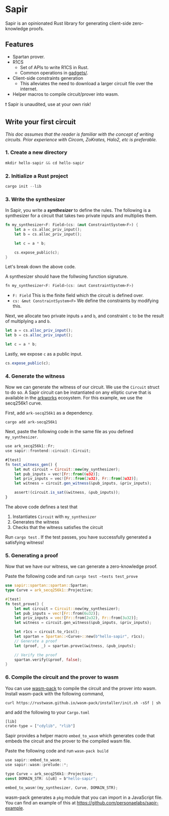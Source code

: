 # Sapir

Sapir is an opinionated Rust library for generating client-side zero-knowledge proofs.

## Features

- Spartan prover.
- R1CS
    - Set of APIs to write R1CS in Rust.
    - Common operations in [gadgets/](/src/frontend/gadgets).
- Client-side constraints generation
    - This alleviates the need to download a larger circuit file over the internet.
- Helper macros to compile circuit/prover into wasm.

<aside>
❗ Sapir is unaudited, use at your own risk!

</aside>

## Write your first circuit

*This doc assumes that the reader is familiar with the concept of writing circuits. Prior experience with Circom, ZoKrates, Halo2, etc is preferable.*

### 1. Create a new directory

```jsx
mkdir hello-sapir && cd hello-sapir

```

### 2. Initialize a Rust project

```jsx
cargo init --lib

```

### 3. Write the synthesizer

In Sapir, you write a _**synthesizer**_ to define the rules. The following is a synthesizer for a circuit that takes two private inputs and multiplies them.

```rust
fn my_synthesizer<F: Field>(cs: &mut ConstraintSystem<F>) {
    let a = cs.alloc_priv_input();
    let b = cs.alloc_priv_input();

    let c = a * b;

    cs.expose_public(c);
}
```

Let's break down the above code.

A synthesizer should have the follwoing function signature.
```jsx
fn my_synthesizer<F: Field>(cs: &mut ConstraintSystem<F>)
```
- `F: Field` This is the finite field which the circuit is defined over.
- `cs: &mut ConstraintSystem<F>` We define the constraints by modifying this.

Next, we allocate two private inputs `a` and `b`, and constraint `c` to be the result of multiplying `a` and `b`.
```jsx
let a = cs.alloc_priv_input();
let b = cs.alloc_priv_input();

let c = a * b;
```


Lastly, we expose `c` as a public input.
```jsx
cs.expose_public(c);
```
### 4. Generate the witness

Now we can generate the witness of our circuit. We use the `Circuit` struct to do so. A Sapir circuit can be instantiated on any elliptic curve that is available in the [arkworks](https://github.com/arkworks-rs/algebra) ecosystem. For this example, we use the secq256k1 curve.

First, add `ark-secq256k1` as a dependency.

```
cargo add ark-secq256k1
```

Next, paste the following code in the same file as you defined `my_synthesizer`.

```jsx
use ark_secq256k1::Fr;
use sapir::frontend::circuit::Circuit;

#[test]
fn test_witness_gen() {
    let mut circuit = Circuit::new(my_synthesizer);
    let pub_inputs = vec![Fr::from(6u32)];
    let priv_inputs = vec![Fr::from(2u32), Fr::from(3u32)];
    let witness = circuit.gen_witness(&pub_inputs, &priv_inputs);

    assert!(circuit.is_sat(&witness, &pub_inputs));
}
```

The above code defines a test that

1. Instantiates `Circuit` with `my_synthesizer`
2. Generates the witness
3. Checks that the witness satisfies the circuit

Run `cargo test` . If the test passes, you have successfully generated a satisfying witness!

### 5. Generating a proof

Now that we have our witness, we can generate a zero-knowledge proof.

Paste the following code and run  `cargo test —tests test_prove`

```rust
use sapir::spartan::spartan::Spartan;
type Curve = ark_secq256k1::Projective;

#[test]
fn test_prove() {
    let mut circuit = Circuit::new(my_synthesizer);
    let pub_inputs = vec![Fr::from(6u32)];
    let priv_inputs = vec![Fr::from(2u32), Fr::from(3u32)];
    let witness = circuit.gen_witness(&pub_inputs, &priv_inputs);

    let r1cs = circuit.to_r1cs();
    let spartan = Spartan::<Curve>::new(b"hello-sapir", r1cs);
    // Generate a proof
    let (proof, _) = spartan.prove(&witness, &pub_inputs);

    // Verify the proof
    spartan.verify(&proof, false);
}
```

### 6. Compile the circuit and the prover to wasm

You can use [wasm-pack](https://rustwasm.github.io/wasm-pack/) to compile the circuit and the prover into wasm.
Install wasm-pack with the following command,
```
curl https://rustwasm.github.io/wasm-pack/installer/init.sh -sSf | sh
```
and add the following to your `Cargo.toml` 
```jsx
[lib]
crate-type = ["cdylib", "rlib"]
```

Sapir provides a helper macro `embed_to_wasm` which generates code that embeds the circuit and the prover to the compiled wasm file.

Paste the following code and run `wasm-pack build`

```jsx
use sapir::embed_to_wasm;
use sapir::wasm::prelude::*;

type Curve = ark_secq256k1::Projective;
const DOMAIN_STR: &[u8] = b"hello-sapir";

embed_to_wasm!(my_synthesizer, Curve, DOMAIN_STR);
```

wasm-pack generates a `pkg` module that you can import in a JavaScript file.  You can find an example of this at https://github.com/personaelabs/sapir-example.
